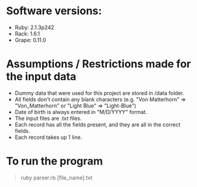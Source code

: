 # Software versions:
* Ruby: 2.1.3p242
* Rack: 1.6.1
* Grape: 0.11.0

# Assumptions / Restrictions made for the input data
* Dummy data that were used for this project are stored in /data folder.
* All fields don't contain any blank characters (e.g. "Von Matterhorn" => "Von_Matterhorn" or "Light Blue" => "Light-Blue")
* Date of birth is always entered in "M/D/YYYY" format.
* The input files are .txt files.
* Each record has all the fields present, and they are all in the correct fields.
* Each record takes up 1 line.

# To run the program
>
> ruby parser.rb [file_name].txt
>